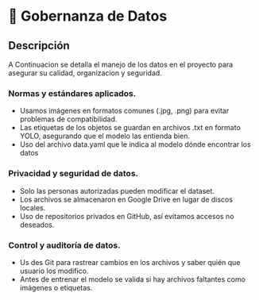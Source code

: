 # 📜 Gobernanza de Datos
## Descripción
A Continuacion se detalla el manejo de los datos en el proyecto para asegurar su calidad, organizacion y seguridad. 

### Normas y estándares aplicados.
- Usamos imágenes en formatos comunes (.jpg, .png) para evitar problemas de compatibilidad.
- Las etiquetas de los objetos se guardan en archivos .txt en formato YOLO, asegurando que el modelo las entienda bien.
- Uso del archivo data.yaml que le indica al modelo dónde encontrar los datos

### Privacidad y seguridad de datos.
- Solo las personas autorizadas pueden modificar el dataset.
- Los archivos se almacenaron en Google Drive en lugar de discos locales.
- Uso de repositorios privados en GitHub, así evitamos accesos no deseados.

### Control y auditoría de datos.
- Us des Git para rastrear cambios en los archivos y saber quién que usuario los modifico.
- Antes de entrenar el modelo se valida si hay archivos faltantes como imágenes o etiquetas.
